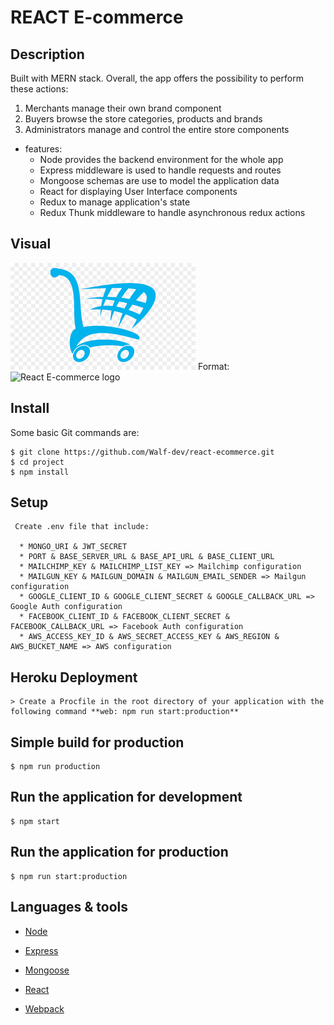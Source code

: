 # REACT E-commerce

## Description

Built with MERN stack. Overall, the app offers the possibility to perform these actions: 

1. Merchants manage their own brand component
2. Buyers browse the store categories, products and brands
3. Administrators manage and control the entire store components 


* features:
  * Node provides the backend environment for the whole app
  * Express middleware is used to handle requests and routes
  * Mongoose schemas are use to model the application data
  * React for displaying User Interface components
  * Redux to manage application's state
  * Redux Thunk middleware to handle asynchronous redux actions



## Visual

![For E-Commerce](/client/public/images/favicon.ico)
Format: ![React E-commerce logo](https://walf-dev.github.io/)


## Install

Some basic Git commands are:

```
$ git clone https://github.com/Walf-dev/react-ecommerce.git
$ cd project
$ npm install
```

## Setup

```
 Create .env file that include:

  * MONGO_URI & JWT_SECRET
  * PORT & BASE_SERVER_URL & BASE_API_URL & BASE_CLIENT_URL
  * MAILCHIMP_KEY & MAILCHIMP_LIST_KEY => Mailchimp configuration
  * MAILGUN_KEY & MAILGUN_DOMAIN & MAILGUN_EMAIL_SENDER => Mailgun configuration
  * GOOGLE_CLIENT_ID & GOOGLE_CLIENT_SECRET & GOOGLE_CALLBACK_URL => Google Auth configuration
  * FACEBOOK_CLIENT_ID & FACEBOOK_CLIENT_SECRET & FACEBOOK_CALLBACK_URL => Facebook Auth configuration
  * AWS_ACCESS_KEY_ID & AWS_SECRET_ACCESS_KEY & AWS_REGION & AWS_BUCKET_NAME => AWS configuration
```

## Heroku Deployment

```
> Create a Procfile in the root directory of your application with the following command **web: npm run start:production**
```


## Simple build for production

```
$ npm run production
```

## Run the application for development

```
$ npm start
```

## Run the application for production

```
$ npm run start:production
```


## Languages & tools

- [Node](https://nodejs.org/en/)

- [Express](https://expressjs.com/)

- [Mongoose](https://mongoosejs.com/)

- [React](https://reactjs.org/)

- [Webpack](https://webpack.js.org/)

